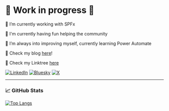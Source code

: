 # 🚧 Work in progress 🚧

🔭 I’m currently working with SPFx

🥳 I'm currently having fun helping the community

🌱 I’m always into improving myself, currently learning Power Automate

🧠 Check my blog [here](https://iamguidozam.blog/)!

🌴 Check my Linktree [here](https://linktr.ee/guidozam)

[![LinkedIn](https://img.shields.io/badge/Linked-in-0c66c3.svg)](https://www.linkedin.com/in/guidozam/)
[![Bluesky](https://img.shields.io/badge/guidozam.bsky.social-87ceeb.svg)](https://bsky.app/profile/guidozam.bsky.social)
[![X](https://img.shields.io/badge/X-%40iamguidozam-222222.svg)](https://x.com/iamguidozam)

----------------------------

### 📈 GitHub Stats

[![Top Langs](https://github-readme-stats.vercel.app/api/top-langs/?username=GuidoZam&layout=compact&theme=radical)](https://github.com/anuraghazra/github-readme-stats)

<!--
[![Profile views](https://komarev.com/ghpvc/?username=GuidoZam&label=Profile%20Views&color=blue)](https://github.com/GuidoZam)
-->

<!--
[![Github](https://img.shields.io/github/followers/guidozam?label=Follow&style=social)](https://github.com/guidozam)

[![Visitors](https://api.visitorbadge.io/api/visitors?path=https%3A%2F%2Fgithub.com%2FGuidoZam%2FGuidoZam&label=VISITORS&labelColor=%23fe428e&countColor=%23a9fef7)](https://visitorbadge.io/status?path=https%3A%2F%2Fgithub.com%2FGuidoZam%2FGuidoZam)

[![Readme Card](https://github-readme-stats-one-bice.vercel.app/api?username=GuidoZam&theme=radical&hide=stars,issues)](https://github.com/anuraghazra/github-readme-stats)
&count_private=true

- 👯 I’m looking to collaborate on ...
- 🤔 I’m looking for help with ...
- 💬 Ask me about ...
- 📫 How to reach me: @GuidZam

## ☕️ Support Me
[![ko-fi](https://ko-fi.com/img/githubbutton_sm.svg)](https://ko-fi.com/D1D57IO36)

-->
